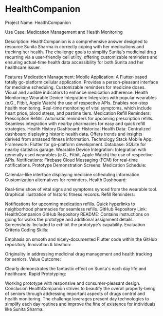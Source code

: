 # HealthCompanion

Project Name:
HealthCompanion

Use Case:
Medication Management and Health Monitoring

Description:
HealthCompanion is a comprehensive answer designed to resource Sunita Sharma in correctly coping with her medications and tracking her health. The challenge goals to simplify Sunita's medicinal drug recurring via a user-friendly cell utility, offering customizable reminders and ensuring actual-time health data accessibility for both Sunita and her healthcare issuer.

Features
Medication Management:
Mobile Application:
A Flutter-based totally go-platform cellular application.
Provides a person-pleasant interface for medicine scheduling.
Customizable reminders for medicine doses.
Visual and audible indicators to enhance medication adherence.
Health Monitoring:
Wearable Device Integration:
Integrates with popular wearables (e.G., Fitbit, Apple Watch) the use of respective APIs.
Enables non-stop health monitoring.
Real-time monitoring of vital symptoms, which include heart price, blood stress, and pastime tiers.
Medication Refill Reminders:
Prescription Refills:
Automatic reminders for upcoming prescription refills.
Seamless integration with nearby pharmacies for easy and quick refill strategies.
Health History Dashboard:
Historical Health Data:
Centralized dashboard displaying historic health data.
Offers trends and insights derived from amassed fitness information.
Technology Stack
Mobile App:
Framework: Flutter for go-platform development.
Database: SQLite for nearby statistics garage.
Wearable Device Integration:
Integration with generally used wearables (e.G., Fitbit, Apple Watch) the use of respective APIs.
Notifications:
Firebase Cloud Messaging (FCM) for real-time notifications.
Prototype Demonstration
Screens:
Medication Schedule:

Calendar-like interface displaying medicine scheduling information.
Customization alternatives for reminders.
Health Dashboard:

Real-time show of vital signs and symptoms synced from the wearable tool.
Graphical illustration of historic fitness records.
Refill Reminders:

Notifications for upcoming medication refills.
Quick hyperlinks to neighborhood pharmacies for seamless refills.
GitHub Repository
Link: HealthCompanion GitHub Repository
README: Contains instructions on going for walks the prototype and additional assignment details.
Screenshots: Included to exhibit the prototype's capability.
Evaluation Criteria
Coding Skills:

Emphasis on smooth and nicely-documented Flutter code within the GitHub repository.
Innovation & Ideation:

Originality in addressing medicinal drug management and health tracking for seniors.
Value Outcome:

Clearly demonstrates the fantastic effect on Sunita's each day life and healthcare.
Rapid Prototyping:

Working prototype with responsive and consumer-pleasant design.
Conclusion
HealthCompanion strives to beautify the overall properly-being of seniors through addressing important aspects of drugs control and health monitoring. The challenge leverages present day technologies to simplify each day routines and improve the fine of existence for individuals like Sunita Sharma.

